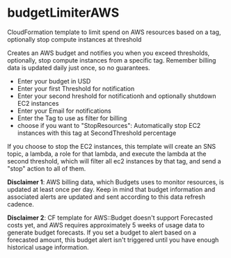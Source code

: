 # budgetLimiterAWS
CloudFormation template to limit spend on AWS resources based on a tag, optionally stop compute instances at threshold

Creates an AWS budget and notifies you when you exceed thresholds, optionally, stop compute instances from a specific tag. Remember billing data is updated daily just once, so no guarantees.

* Enter your budget in USD
* Enter your first Threshold for notification
* Enter your second hreshold for notificationh and optionally shutdown EC2 instances
* Enter your Email for notifications
* Enter the Tag to use as filter for billing
* choose if you want to "StopResources": Automatically stop EC2 instances with this tag at SecondThreshold percentage


If you choose to stop the EC2 instances, this template will create an SNS topic, a lambda, a role for that lambda, and execute the lambda at the second threshold, which will filter all ec2 instances by that tag, and send a "stop" action to all of them.

**Disclaimer 1**: AWS billing data, which Budgets uses to monitor resources, is updated at least once per day. Keep in mind that budget information and associated alerts are updated and sent according to this data refresh cadence.

**Disclaimer 2**: CF template for AWS::Budget doesn't support Forecasted costs yet, and AWS requires approximately 5 weeks of usage data to generate budget forecasts. If you set a budget to alert based on a forecasted amount, this budget alert isn't triggered until you have enough historical usage information.
